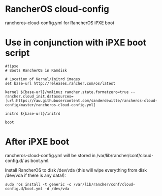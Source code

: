 # RancherOS cloud-config
rancheros-cloud-config.yml for RancherOS iPXE boot

# Use in conjunction with iPXE boot script
```
#!ipxe
# Boots RancherOS in Ramdisk

# Location of Kernel/Initrd images
set base-url http://releases.rancher.com/os/latest

kernel ${base-url}/vmlinuz rancher.state.formatzero=true -- rancher.cloud_init.datasources=[url:https://raw.githubusercontent.com/sanderdewitte/rancheros-cloud-config/master/rancheros-cloud-config.yml]

initrd ${base-url}/initrd

boot
```

# After iPXE boot
rancheros-cloud-config.yml will be stored in /var/lib/rancher/conf/cloud-config.d/ as boot.yml.

Install RancherOS to disk /dev/vda (this will wipe everything from disk /dev/vda if there is any data!):

`sudo ros install -t generic -c /var/lib/rancher/conf/cloud-config.d/boot.yml -d /dev/vda`
